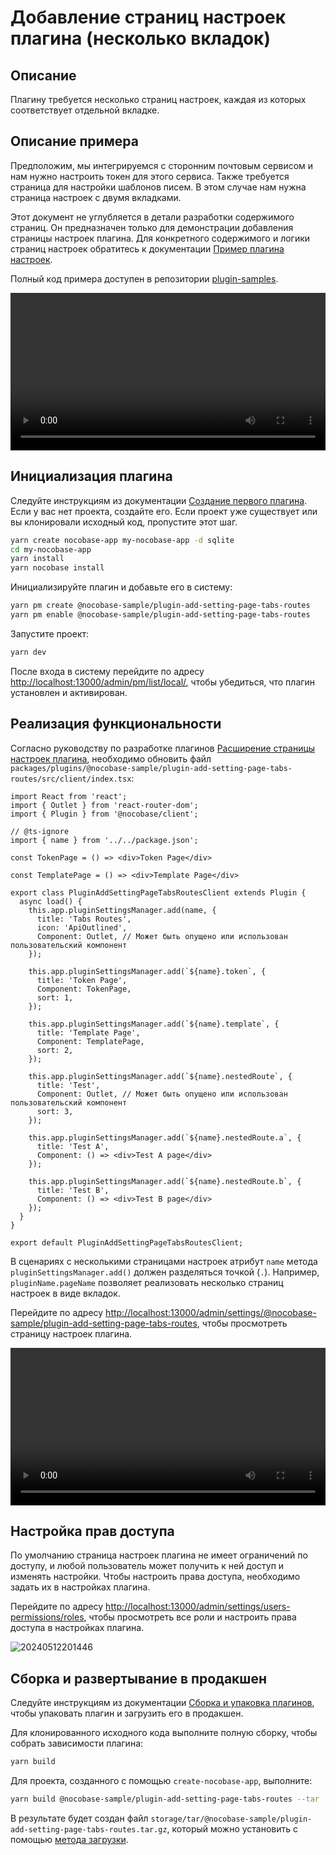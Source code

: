# Добавление страниц настроек плагина (несколько вкладок)

## Описание

Плагину требуется несколько страниц настроек, каждая из которых соответствует отдельной вкладке.

## Описание примера

Предположим, мы интегрируемся с сторонним почтовым сервисом и нам нужно настроить токен для этого сервиса. Также требуется страница для настройки шаблонов писем. В этом случае нам нужна страница настроек с двумя вкладками.

Этот документ не углубляется в детали разработки содержимого страниц. Он предназначен только для демонстрации добавления страницы настроек плагина. Для конкретного содержимого и логики страниц настроек обратитесь к документации [Пример плагина настроек](/plugin-samples/plugin-settings).

Полный код примера доступен в репозитории [plugin-samples](https://github.com/nocobase/plugin-samples/tree/main/packages/plugins/%40nocobase-sample/plugin-add-setting-page-tabs-routes).

<video width="100%" controls>
  <source src="https://static-docs.nocobase.com/7.mp4" type="video/mp4">
</video>

## Инициализация плагина

Следуйте инструкциям из документации [Создание первого плагина](/development/your-fisrt-plugin). Если у вас нет проекта, создайте его. Если проект уже существует или вы клонировали исходный код, пропустите этот шаг.

```bash
yarn create nocobase-app my-nocobase-app -d sqlite
cd my-nocobase-app
yarn install
yarn nocobase install
```

Инициализируйте плагин и добавьте его в систему:

```bash
yarn pm create @nocobase-sample/plugin-add-setting-page-tabs-routes
yarn pm enable @nocobase-sample/plugin-add-setting-page-tabs-routes
```

Запустите проект:

```bash
yarn dev
```

После входа в систему перейдите по адресу [http://localhost:13000/admin/pm/list/local/](http://localhost:13000/admin/pm/list/local/), чтобы убедиться, что плагин установлен и активирован.

## Реализация функциональности

Согласно руководству по разработке плагинов [Расширение страницы настроек плагина](/development/client/router#extending-plugin-settings-page), необходимо обновить файл `packages/plugins/@nocobase-sample/plugin-add-setting-page-tabs-routes/src/client/index.tsx`:

```tsx | pure
import React from 'react';
import { Outlet } from 'react-router-dom';
import { Plugin } from '@nocobase/client';

// @ts-ignore
import { name } from '../../package.json';

const TokenPage = () => <div>Token Page</div>

const TemplatePage = () => <div>Template Page</div>

export class PluginAddSettingPageTabsRoutesClient extends Plugin {
  async load() {
    this.app.pluginSettingsManager.add(name, {
      title: 'Tabs Routes',
      icon: 'ApiOutlined',
      Component: Outlet, // Может быть опущено или использован пользовательский компонент
    });

    this.app.pluginSettingsManager.add(`${name}.token`, {
      title: 'Token Page',
      Component: TokenPage,
      sort: 1,
    });

    this.app.pluginSettingsManager.add(`${name}.template`, {
      title: 'Template Page',
      Component: TemplatePage,
      sort: 2,
    });

    this.app.pluginSettingsManager.add(`${name}.nestedRoute`, {
      title: 'Test',
      Component: Outlet, // Может быть опущено или использован пользовательский компонент
      sort: 3,
    });

    this.app.pluginSettingsManager.add(`${name}.nestedRoute.a`, {
      title: 'Test A',
      Component: () => <div>Test A page</div>
    });

    this.app.pluginSettingsManager.add(`${name}.nestedRoute.b`, {
      title: 'Test B',
      Component: () => <div>Test B page</div>
    });
  }
}

export default PluginAddSettingPageTabsRoutesClient;
```

В сценариях с несколькими страницами настроек атрибут `name` метода `pluginSettingsManager.add()` должен разделяться точкой (`.`). Например, `pluginName.pageName` позволяет реализовать несколько страниц настроек в виде вкладок.

Перейдите по адресу [http://localhost:13000/admin/settings/@nocobase-sample/plugin-add-setting-page-tabs-routes](http://localhost:13000/admin/settings/@nocobase-sample/plugin-add-setting-page-tabs-routes), чтобы просмотреть страницу настроек плагина.

<video width="100%" controls>
  <source src="https://static-docs.nocobase.com/7.mp4" type="video/mp4">
</video>

## Настройка прав доступа

По умолчанию страница настроек плагина не имеет ограничений по доступу, и любой пользователь может получить к ней доступ и изменять настройки. Чтобы настроить права доступа, необходимо задать их в настройках плагина.

Перейдите по адресу [http://localhost:13000/admin/settings/users-permissions/roles](http://localhost:13000/admin/settings/users-permissions/roles), чтобы просмотреть все роли и настроить права доступа в настройках плагина.

![20240512201446](https://static-docs.nocobase.com/20240512201446.png)

## Сборка и развертывание в продакшен

Следуйте инструкциям из документации [Сборка и упаковка плагинов](/development/your-fisrt-plugin#building-and-packaging-plugins), чтобы упаковать плагин и загрузить его в продакшен.

Для клонированного исходного кода выполните полную сборку, чтобы собрать зависимости плагина:

```bash
yarn build
```

Для проекта, созданного с помощью `create-nocobase-app`, выполните:

```bash
yarn build @nocobase-sample/plugin-add-setting-page-tabs-routes --tar
```

В результате будет создан файл `storage/tar/@nocobase-sample/plugin-add-setting-page-tabs-routes.tar.gz`, который можно установить с помощью [метода загрузки](/welcome/getting-started/plugin).
